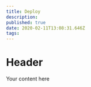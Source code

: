 ```yaml
---
title: Deploy
description: 
published: true
date: 2020-02-11T13:08:31.646Z
tags: 
---
```


# Header
Your content here